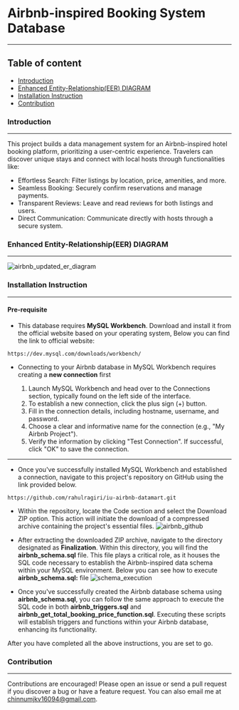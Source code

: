 # Airbnb-inspired Booking System Database
***
## Table of content
- [Introduction](#Introduction)
- [Enhanced Entity-Relationship(EER) DIAGRAM](#EnhancedEntity-Relationship(EER)DIAGRAM)
- [Installation Instruction](#installationinstruction)
- [Contribution](#Contribution)

### Introduction
***
This project builds a data management system for an Airbnb-inspired hotel booking platform, prioritizing a user-centric experience.  Travelers can discover unique stays and connect with local hosts through functionalities like:

* Effortless Search: Filter listings by location, price, amenities, and more.
* Seamless Booking: Securely confirm reservations and manage payments.
* Transparent Reviews: Leave and read reviews for both listings and users.
* Direct Communication: Communicate directly with hosts through a secure system.

### Enhanced Entity-Relationship(EER) DIAGRAM
***
![airbnb_updated_er_diagram](https://github.com/rahulragiri/iu-airbnb-datamart/assets/129837599/c9cdf69f-43ac-4075-a5f1-1aba9577759a)


### Installation Instruction
***

#### Pre-requisite
* This database requires **MySQL Workbench**. Download and install it from the official website based on your operating system, Below you can find the link to official website:

```
https://dev.mysql.com/downloads/workbench/ 
```

* Connecting to your Airbnb database in MySQL Workbench requires creating a **new connection** first

  1. Launch MySQL Workbench and head over to the Connections section, typically found on the left side of the interface.
  2. To establish a new connection, click the plus sign (+) button.
  3. Fill in the connection details, including hostname, username, and password.
  4. Choose a clear and informative name for the connection (e.g., "My Airbnb Project").
  5. Verify the information by clicking "Test Connection". If successful, click "OK" to save the connection.

***

* Once you've successfully installed MySQL Workbench and established a connection, navigate to this project's repository on GitHub using the link provided below.

```
https://github.com/rahulragiri/iu-airbnb-datamart.git
```


* Within the repository, locate the Code section and select the Download ZIP option. This action will initiate the download of a compressed archive containing the project's essential files.
![airbnb_github](https://github.com/rahulragiri/iu-airbnb-datamart/assets/129837599/ac44bb4e-8b7d-40bd-83f5-e509702e0f53)


* After extracting the downloaded ZIP archive, navigate to the directory designated as **Finalization**. Within this directory, you will find the **airbnb_schema.sql** file. This file plays a critical role, as it houses the SQL code necessary to establish the Airbnb-inspired data schema within your MySQL environment. Below you can see how to execute **airbnb_schema.sql:** file
![schema_execution](https://github.com/rahulragiri/iu-airbnb-datamart/assets/129837599/5ba33115-494a-4773-aba4-6d4b61ee7815)

* Once you've successfully created the Airbnb database schema using **airbnb_schema.sql**, you can follow the same approach to execute the SQL code in both **airbnb_triggers.sql** and **airbnb_get_total_booking_price_function.sql**. Executing these scripts will establish triggers and functions within your Airbnb database, enhancing its functionality.

After you have completed all the above instructions, you are set to go.


### Contribution
***
Contributions are encouraged! Please open an issue or send a pull request if you discover a bug or have a feature request. You can also email me at chinnumjkv16094@gmail.com.

